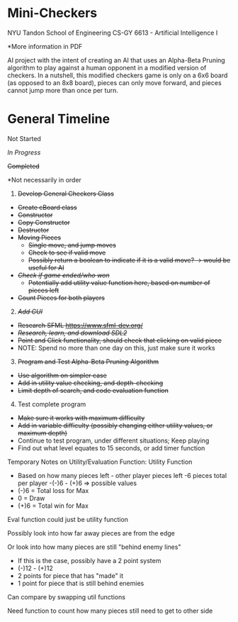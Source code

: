 # Mini-Checkers
NYU Tandon School of Engineering
CS-GY 6613 - Artificial Intelligence I

*More information in PDF

AI project with the intent of creating an AI that uses an Alpha-Beta Pruning algorithm to play against a human opponent in a modified version of checkers.  In a nutshell, this modified checkers game is only on a 6x6 board (as opposed to an 8x8 board), pieces can only move forward, and pieces cannot jump more than once per turn.  

# General Timeline

Not Started

*In Progress*

~~Completed~~

*Not necessarily in order
1. ~~Develop General Checkers Class~~
  - ~~Create cBoard class~~
  - ~~Constructor~~
  - ~~Copy Constructor~~
  - ~~Destructor~~
  - ~~Moving Pieces~~
    - ~~Single move, and jump moves~~
    - ~~Check to see if valid move~~
    - ~~Possibly return a boolean to indicate if it is a valid move? -> would be useful for AI~~
  - ~~*Check if game ended/who won*~~
    - ~~Potentially add utility value function here, based on number of pieces left~~
  - ~~Count Pieces for both players~~
2. ~~*Add GUI*~~
  - ~~Research SFML
    https://www.sfml-dev.org/~~
  - ~~*Research, learn, and download SDL2*~~
  - ~~Point and Click functionality, should check that clicking on valid piece~~
  - NOTE: Spend no more than one day on this, just make sure it works
3. ~~Program and Test Alpha-Beta Pruning Algorithm~~
  - ~~Use algorithm on simpler case~~
  - ~~Add in utility value checking, and depth-checking~~
  - ~~Limit depth of search, and code evaluation function~~
4. Test complete program
  - ~~Make sure it works with maximum difficulty~~
  - ~~Add in variable difficulty (possibly changing either utility values, or maximum depth)~~
  - Continue to test program, under different situations; Keep playing
  - Find out what level equates to 15 seconds, or add timer function
  
  Temporary Notes on Utility/Evaluation Function:
  Utility Function
- Based on how many pieces left - other player pieces left
-6 pieces total per player
-(-)6 - (+)6 => possible values
- (-)6 = Total loss for Max
- 0    = Draw
- (+)6 = Total win for Max

Eval function could just be utility function

Possibly look into how far away pieces are from the edge

Or look into how many pieces are still "behind enemy lines"
- If this is the case, possibly have a 2 point system
- (-)12 - (+)12
- 2 points for piece that has "made" it
- 1 point for piece that is still behind enemies

Can compare by swapping util functions

Need function to count how many pieces still need to get to other side
